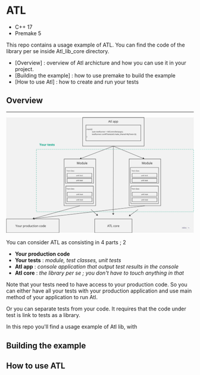 # ATL

* C++ 17
* Premake 5 

This repo contains a usage example of ATL. You can find the code of the library per se inside 
Atl_lib_core directory.

- [Overview] : overview of Atl archicture and how you can use it in your project.
- [Building the example] : how to use premake to build the example
- [How to use Atl] : how to create and run your tests


## Overview


---

<p align="center">
  <img src="./resources/architectureOverview.jpg" width="1000" title="hover text">
</p>


You can consider ATL as consisting in 4 parts ; 2

* **Your production code**
* **Your tests** : *module, test classes, unit tests*
* **Atl app** : *console application that output test results in the console*
* **Atl core** : *the library per se ; you don't have to touch anything in that* 
 
Note that your tests need to have access to your production code. 
So you can either have all your tests with
your production application and use main method of your application to run Atl. 

Or you can separate tests from your code. It requires that the code under test is link to tests as a library.

In this repo you'll find a usage example of Atl lib, with 
## Building the example
## How to use ATL 



